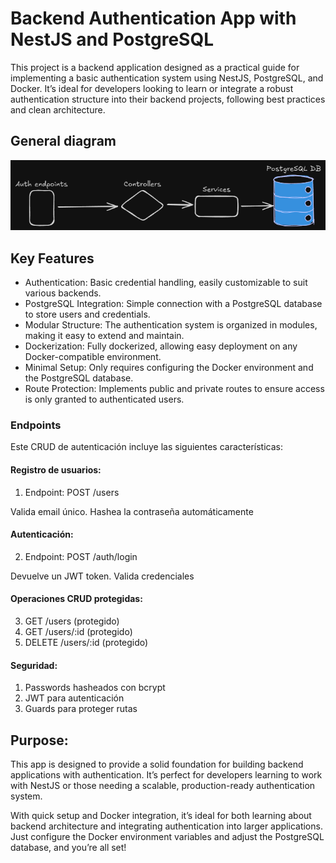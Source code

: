 # Backend Authentication App with NestJS and PostgreSQL

This project is a backend application designed as a practical guide for implementing a basic authentication system using NestJS, PostgreSQL, and Docker. It’s ideal for developers looking to learn or integrate a robust authentication structure into their backend projects, following best practices and clean architecture.

## General diagram

![Diagram](./public/assets/Basic-Auth.png)

## Key Features

- Authentication: Basic credential handling, easily customizable to suit various backends.
- PostgreSQL Integration: Simple connection with a PostgreSQL database to store users and credentials.
- Modular Structure: The authentication system is organized in modules, making it easy to extend and maintain.
- Dockerization: Fully dockerized, allowing easy deployment on any Docker-compatible environment.
- Minimal Setup: Only requires configuring the Docker environment and the PostgreSQL database.
- Route Protection: Implements public and private routes to ensure access is only granted to authenticated users.

### Endpoints

Este CRUD de autenticación incluye las siguientes características:

#### Registro de usuarios:

1. Endpoint: POST /users

Valida email único. Hashea la contraseña automáticamente

#### Autenticación:

2. Endpoint: POST /auth/login

Devuelve un JWT token. Valida credenciales

#### Operaciones CRUD protegidas:

3. GET /users (protegido)
4. GET /users/:id (protegido)
5. DELETE /users/:id (protegido)

#### Seguridad:

1. Passwords hasheados con bcrypt
2. JWT para autenticación
3. Guards para proteger rutas

## Purpose:

This app is designed to provide a solid foundation for building backend applications with authentication. It’s perfect for developers learning to work with NestJS or those needing a scalable, production-ready authentication system.

With quick setup and Docker integration, it’s ideal for both learning about backend architecture and integrating authentication into larger applications. Just configure the Docker environment variables and adjust the PostgreSQL database, and you’re all set!
